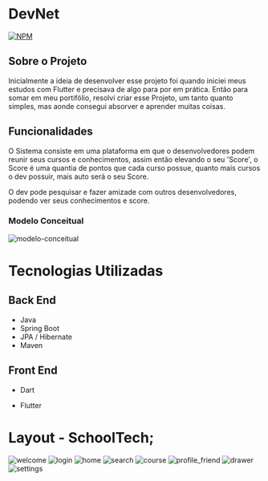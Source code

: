 # DevNet
[![NPM](https://img.shields.io/badge/license-MIT-green)](https://github.com/naudofp/schooltech-frontend/blob/main/LICENSE)

## Sobre o Projeto

Inicialmente a ideia de desenvolver esse projeto foi quando iniciei meus estudos com Flutter e precisava de algo para por em prática. 
Então para somar em meu portifólio, resolvi criar esse Projeto, um tanto quanto simples, mas aonde consegui 
absorver e aprender muitas coisas.

## Funcionalidades

O Sistema consiste em uma plataforma em que o desenvolvedores podem reunir seus cursos e conhecimentos,
assim então elevando o seu 'Score', o Score é uma quantia de pontos que cada curso possue, quanto mais cursos o 
dev possuir, mais auto será o seu Score.

O dev pode pesquisar e fazer amizade com outros desenvolvedores, podendo ver seus conhecimentos e score. 

### Modelo Conceitual

![modelo-conceitual](https://user-images.githubusercontent.com/106287877/203152897-71804ec5-1dbb-416a-8151-19f4765417ca.png)

# Tecnologias Utilizadas
## Back End

- Java
- Spring Boot
- JPA / Hibernate
- Maven

## Front End

- Dart

- Flutter

# Layout - SchoolTech;


![welcome](https://user-images.githubusercontent.com/106287877/203154661-a3713476-6961-4aee-a3ba-6dac401eee48.png)
![login](https://user-images.githubusercontent.com/106287877/203154771-fc860b15-3d97-44f3-9f00-c6ea83c9f854.png)
![home](https://user-images.githubusercontent.com/106287877/203154833-9db79cae-f8d4-4deb-aa29-06d57e49eb47.png)
![search](https://user-images.githubusercontent.com/106287877/203155016-d2b98911-5591-4e7c-9687-2e5e30df50aa.png)
![course](https://user-images.githubusercontent.com/106287877/203154738-08288976-3138-4b6c-9dd1-072c4ee12797.png)
![profile_friend](https://user-images.githubusercontent.com/106287877/203155114-7c3c31cf-30d8-4f61-b7d3-0de79acd69ec.png)
![drawer](https://user-images.githubusercontent.com/106287877/203155175-5e7360e8-5cd5-47f0-93c5-2ec1d0ef7bf1.png)
![settings](https://user-images.githubusercontent.com/106287877/203155195-6b6cbeda-e2cf-446e-b5ed-8e30dfbd47e7.png)
